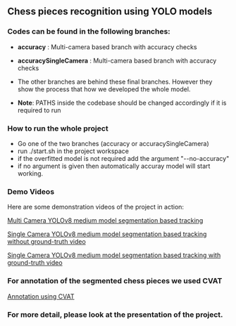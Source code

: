 ## Chess pieces recognition using YOLO models

### Codes can be found in the following branches:
- **accuracy** : Multi-camera based branch with accuracy checks 
- **accuracySingleCamera** : Multi-camera based branch with accuracy checks 

- The other branches are behind these final branches. However they show the process that how we developed the whole model.

- **Note**: PATHS inside the codebase should be changed accordingly if it is required to run

### How to run the whole project
- Go one of the two branches (accuracy or accuracySingleCamera)
- run ./start.sh in the project workspace
- if the overfitted model is not required add the argument "--no-accuracy"
- if no argument is given then automatically accuray model will start working.


### Demo Videos
Here are some demonstration videos of the project in action:


[Multi Camera YOLOv8 medium model segmentation based tracking](multiMediumNoAcc.mp4)

[Single Camera YOLOv8 medium model segmentation based tracking without ground-truth video](singleMediumNoACC.mp4)

[Single Camera YOLOv8 medium model segmentation based tracking with ground-truth video](singleMediumNoACC.mp4)


### For annotation of the segmented chess pieces we used CVAT
[Annotation using CVAT](annotation.gif)


### For more detail, please look at the presentation of the project.
